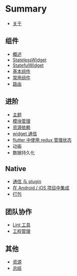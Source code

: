 # Summary

* [关于](./README.md)

## 组件

* [概述](./widgets/README.md)
* [StatelessWidget](./widgets/statelesswidget.md)
* [StatefulWidget](./widgets/statefulwidget.md)
* [基本组件](./widgets/basewidget.md)
* [常用组件](./widgets/commonwidget.md)
* [路由](./widgets/route.md)

## 进阶

* [主题](./advanced/theme.md)
* [模块管理](./advanced/module.md)
* [资源依赖](./advanced/resources.md)
* [widget 通信](./advanced/bridge.md)
* [flutter 中使用 redux 管理状态](./advanced/redux.md)
* 动画
* 数据持久化

## Native

* [通信 与 plugin](./native/plugins.d)
* [在 Android / iOS 项目中集成](./native/add_flutter_to_app.md)
* [打包](./native/build.md)

## 团队协作

* [Lint 工具](./team/lint.md)
* [工程管理](./team/product.md)

## 其他

* [资源](./ending/resources.md)
* [总结](./ending/README.md)

